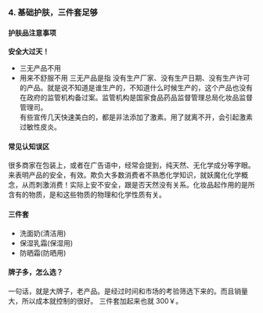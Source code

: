 ### 4. 基础护肤，三件套足够


#### 护肤品注意事项
**安全大过天！**
- 三无产品不用
- 用来不舒服不用
三无产品是指 没有生产厂家、没有生产日期、没有生产许可的产品。就是说不知道是谁生产的，不知道什么时候生产的，这个产品也没有在政府的监管机构备过案。监管机构是国家食品药品监督管理总局化妆品监督管理司。   
有些宣传几天快速美白的，都是非法添加了激素。用了就离不开，会引起激素过敏性皮炎。

#### 常见认知误区
很多商家在包装上，或者在广告语中，经常会提到，纯天然、无化学成分等字眼。来表明产品的安全，有效。欺负大多数消费者不熟悉化学知识，就妖魔化化学概念，从而刺激消费！实际上安不安全，跟是否天然没有关系。化妆品起作用的是所含有的物质，是和这些物质的物理和化学性质有关。

#### 三件套
- 洗面奶(清洁用)
- 保湿乳霜(保湿用)
- 防晒霜(防晒用)

#### 牌子多，怎么选？
一句话，就是大牌子，老产品。是经过时间和市场的考验筛选下来的。而且销量大，所以成本就控制的很好。
三件套加起来也就 300￥。 
